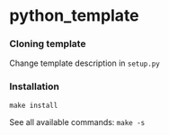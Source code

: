 # python_template

### Cloning template

Change template description in `setup.py`

### Installation

`make install`

See all available commands:
`make -s`
